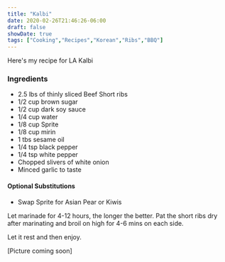 ```yaml
---
title: "Kalbi"
date: 2020-02-26T21:46:26-06:00
draft: false
showDate: true
tags: ["Cooking","Recipes","Korean","Ribs","BBQ"]
---
```

Here's my recipe for LA Kalbi

### Ingredients 
* 2.5 lbs of thinly sliced Beef Short ribs
* 1/2 cup brown sugar
* 1/2 cup dark soy sauce
* 1/4 cup water
* 1/8 cup Sprite 
* 1/8 cup mirin
* 1 tbs sesame oil 
* 1/4 tsp black pepper
* 1/4 tsp white pepper
* Chopped slivers of white onion
* Minced garlic to taste
#### Optional Substitutions 
* Swap Sprite for Asian Pear or Kiwis

Let marinade for 4-12 hours, the longer the better.
Pat the short ribs dry after marinating and broil on high for 4-6 mins on each side. 

Let it rest and then enjoy.


[Picture coming soon]